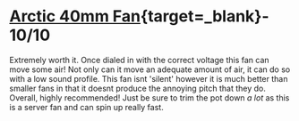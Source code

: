 # [Arctic 40mm Fan](https://amzn.to/41AjfVg){target=_blank}\- 10/10

Extremely worth it. Once dialed in with the correct voltage this fan can move some air! Not only can it move an adequate amount of air, it can do so with a low sound profile. This fan isnt 'silent' however it is much better than smaller fans in that it doesnt produce the annoying pitch that they do. Overall, highly recommended! Just be sure to trim the pot down *a lot* as this is a server fan and can spin up really fast. 

